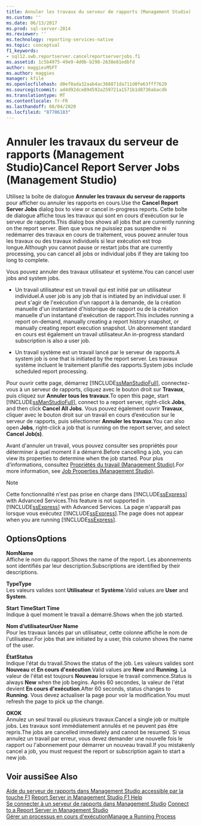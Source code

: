 ```yaml
---
title: Annuler les travaux du serveur de rapports (Management Studio) | Microsoft Docs
ms.custom: ''
ms.date: 06/13/2017
ms.prod: sql-server-2014
ms.reviewer: ''
ms.technology: reporting-services-native
ms.topic: conceptual
f1_keywords:
- sql12.swb.reportserver.cancelreportserverjobs.f1
ms.assetid: 1c5b4975-49e9-4d0b-b298-2638e81edbfd
author: maggiesMSFT
ms.author: maggies
manager: kfile
ms.openlocfilehash: d0ef8ada32aab4ac368871da711d0fe63fff7620
ms.sourcegitcommit: ad4d92dce894592a259721a1571b1d8736abacdb
ms.translationtype: MT
ms.contentlocale: fr-FR
ms.lasthandoff: 08/04/2020
ms.locfileid: "87706183"
---
```

# <a name="cancel-report-server-jobs-management-studio"></a><span data-ttu-id="8b9fe-102">Annuler les travaux du serveur de rapports (Management Studio)</span><span class="sxs-lookup"><span data-stu-id="8b9fe-102">Cancel Report Server Jobs (Management Studio)</span></span>
  <span data-ttu-id="8b9fe-103">Utilisez la boîte de dialogue **Annuler les travaux du serveur de rapports** pour afficher ou annuler les rapports en cours.</span><span class="sxs-lookup"><span data-stu-id="8b9fe-103">Use the **Cancel Report Server Jobs** dialog box to view or cancel in-progress reports.</span></span> <span data-ttu-id="8b9fe-104">Cette boîte de dialogue affiche tous les travaux qui sont en cours d'exécution sur le serveur de rapports.</span><span class="sxs-lookup"><span data-stu-id="8b9fe-104">This dialog box shows all jobs that are currently running on the report server.</span></span> <span data-ttu-id="8b9fe-105">Bien que vous ne puissiez pas suspendre ni redémarrer des travaux en cours de traitement, vous pouvez annuler tous les travaux ou des travaux individuels si leur exécution est trop longue.</span><span class="sxs-lookup"><span data-stu-id="8b9fe-105">Although you cannot pause or restart jobs that are currently processing, you can cancel all jobs or individual jobs if they are taking too long to complete.</span></span>  
  
 <span data-ttu-id="8b9fe-106">Vous pouvez annuler des travaux utilisateur et système.</span><span class="sxs-lookup"><span data-stu-id="8b9fe-106">You can cancel user jobs and system jobs.</span></span>  
  
-   <span data-ttu-id="8b9fe-107">Un travail utilisateur est un travail qui est initié par un utilisateur individuel.</span><span class="sxs-lookup"><span data-stu-id="8b9fe-107">A user job is any job that is initiated by an individual user.</span></span> <span data-ttu-id="8b9fe-108">Il peut s'agir de l'exécution d'un rapport à la demande, de la création manuelle d'un instantané d'historique de rapport ou de la création manuelle d'un instantané d'exécution de rapport.</span><span class="sxs-lookup"><span data-stu-id="8b9fe-108">This includes running a report on-demand, manually creating a report history snapshot, or manually creating report execution snapshot.</span></span> <span data-ttu-id="8b9fe-109">Un abonnement standard en cours est également un travail utilisateur.</span><span class="sxs-lookup"><span data-stu-id="8b9fe-109">An in-progress standard subscription is also a user job.</span></span>  
  
-   <span data-ttu-id="8b9fe-110">Un travail système est un travail lancé par le serveur de rapports.</span><span class="sxs-lookup"><span data-stu-id="8b9fe-110">A system job is one that is initiated by the report server.</span></span> <span data-ttu-id="8b9fe-111">Les travaux système incluent le traitement planifié des rapports.</span><span class="sxs-lookup"><span data-stu-id="8b9fe-111">System jobs include scheduled report processing.</span></span>  
  
 <span data-ttu-id="8b9fe-112">Pour ouvrir cette page, démarrez [!INCLUDE[ssManStudioFull](../../includes/ssmanstudiofull-md.md)], connectez-vous à un serveur de rapports, cliquez avec le bouton droit sur **Travaux**, puis cliquez sur **Annuler tous les travaux**.</span><span class="sxs-lookup"><span data-stu-id="8b9fe-112">To open this page, start [!INCLUDE[ssManStudioFull](../../includes/ssmanstudiofull-md.md)], connect to a report server, right-click **Jobs**, and then click **Cancel All Jobs**.</span></span> <span data-ttu-id="8b9fe-113">Vous pouvez également ouvrir **Travaux**, cliquer avec le bouton droit sur un travail en cours d’exécution sur le serveur de rapports, puis sélectionner **Annuler les travaux**.</span><span class="sxs-lookup"><span data-stu-id="8b9fe-113">You can also open **Jobs**, right-click a job that is running on the report server, and select **Cancel Job(s)**.</span></span>  
  
 <span data-ttu-id="8b9fe-114">Avant d'annuler un travail, vous pouvez consulter ses propriétés pour déterminer à quel moment il a démarré.</span><span class="sxs-lookup"><span data-stu-id="8b9fe-114">Before cancelling a job, you can view its properties to determine when the job started.</span></span> <span data-ttu-id="8b9fe-115">Pour plus d’informations, consultez [Propriétés du travail &#40;Management Studio&#41;](job-properties-management-studio.md).</span><span class="sxs-lookup"><span data-stu-id="8b9fe-115">For more information, see [Job Properties &#40;Management Studio&#41;](job-properties-management-studio.md).</span></span>  
  
> [!NOTE]  
>  <span data-ttu-id="8b9fe-116">Cette fonctionnalité n'est pas prise en charge dans [!INCLUDE[ssExpress](../../includes/ssexpress-md.md)] with Advanced Services.</span><span class="sxs-lookup"><span data-stu-id="8b9fe-116">This feature is not supported in [!INCLUDE[ssExpress](../../includes/ssexpress-md.md)] with Advanced Services.</span></span> <span data-ttu-id="8b9fe-117">La page n'apparaît pas lorsque vous exécutez [!INCLUDE[ssExpress](../../includes/ssexpress-md.md)].</span><span class="sxs-lookup"><span data-stu-id="8b9fe-117">The page does not appear when you are running [!INCLUDE[ssExpress](../../includes/ssexpress-md.md)].</span></span>  
  
## <a name="options"></a><span data-ttu-id="8b9fe-118">Options</span><span class="sxs-lookup"><span data-stu-id="8b9fe-118">Options</span></span>  
 <span data-ttu-id="8b9fe-119">**Nom**</span><span class="sxs-lookup"><span data-stu-id="8b9fe-119">**Name**</span></span>  
 <span data-ttu-id="8b9fe-120">Affiche le nom du rapport.</span><span class="sxs-lookup"><span data-stu-id="8b9fe-120">Shows the name of the report.</span></span> <span data-ttu-id="8b9fe-121">Les abonnements sont identifiés par leur description.</span><span class="sxs-lookup"><span data-stu-id="8b9fe-121">Subscriptions are identified by their descriptions.</span></span>  
  
 <span data-ttu-id="8b9fe-122">**Type**</span><span class="sxs-lookup"><span data-stu-id="8b9fe-122">**Type**</span></span>  
 <span data-ttu-id="8b9fe-123">Les valeurs valides sont **Utilisateur** et **Système**.</span><span class="sxs-lookup"><span data-stu-id="8b9fe-123">Valid values are **User** and **System**.</span></span>  
  
 <span data-ttu-id="8b9fe-124">**Start Time**</span><span class="sxs-lookup"><span data-stu-id="8b9fe-124">**Start Time**</span></span>  
 <span data-ttu-id="8b9fe-125">Indique à quel moment le travail a démarré.</span><span class="sxs-lookup"><span data-stu-id="8b9fe-125">Shows when the job started.</span></span>  
  
 <span data-ttu-id="8b9fe-126">**Nom d’utilisateur**</span><span class="sxs-lookup"><span data-stu-id="8b9fe-126">**User Name**</span></span>  
 <span data-ttu-id="8b9fe-127">Pour les travaux lancés par un utilisateur, cette colonne affiche le nom de l'utilisateur.</span><span class="sxs-lookup"><span data-stu-id="8b9fe-127">For jobs that are initiated by a user, this column shows the name of the user.</span></span>  
  
 <span data-ttu-id="8b9fe-128">**État**</span><span class="sxs-lookup"><span data-stu-id="8b9fe-128">**Status**</span></span>  
 <span data-ttu-id="8b9fe-129">Indique l'état du travail.</span><span class="sxs-lookup"><span data-stu-id="8b9fe-129">Shows the status of the job.</span></span> <span data-ttu-id="8b9fe-130">Les valeurs valides sont **Nouveau** et **En cours d'exécution**.</span><span class="sxs-lookup"><span data-stu-id="8b9fe-130">Valid values are **New** and **Running**.</span></span> <span data-ttu-id="8b9fe-131">La valeur de l'état est toujours **Nouveau** lorsque le travail commence.</span><span class="sxs-lookup"><span data-stu-id="8b9fe-131">Status is always **New** when the job begins.</span></span> <span data-ttu-id="8b9fe-132">Après 60 secondes, la valeur de l'état devient **En cours d'exécution**.</span><span class="sxs-lookup"><span data-stu-id="8b9fe-132">After 60 seconds, status changes to **Running**.</span></span> <span data-ttu-id="8b9fe-133">Vous devez actualiser la page pour voir la modification.</span><span class="sxs-lookup"><span data-stu-id="8b9fe-133">You must refresh the page to pick up the change.</span></span>  
  
 <span data-ttu-id="8b9fe-134">**OK**</span><span class="sxs-lookup"><span data-stu-id="8b9fe-134">**OK**</span></span>  
 <span data-ttu-id="8b9fe-135">Annulez un seul travail ou plusieurs travaux.</span><span class="sxs-lookup"><span data-stu-id="8b9fe-135">Cancel a single job or multiple jobs.</span></span> <span data-ttu-id="8b9fe-136">Les travaux sont immédiatement annulés et ne peuvent pas être repris.</span><span class="sxs-lookup"><span data-stu-id="8b9fe-136">The jobs are cancelled immediately and cannot be resumed.</span></span> <span data-ttu-id="8b9fe-137">Si vous annulez un travail par erreur, vous devez demander une nouvelle fois le rapport ou l'abonnement pour démarrer un nouveau travail.</span><span class="sxs-lookup"><span data-stu-id="8b9fe-137">If you mistakenly cancel a job, you must request the report or subscription again to start a new job.</span></span>  
  
## <a name="see-also"></a><span data-ttu-id="8b9fe-138">Voir aussi</span><span class="sxs-lookup"><span data-stu-id="8b9fe-138">See Also</span></span>  
 <span data-ttu-id="8b9fe-139">[Aide du serveur de rapports dans Management Studio accessible par la touche F1](report-server-in-management-studio-f1-help.md) </span><span class="sxs-lookup"><span data-stu-id="8b9fe-139">[Report Server in Management Studio F1 Help](report-server-in-management-studio-f1-help.md) </span></span>  
 <span data-ttu-id="8b9fe-140">[Se connecter à un serveur de rapports dans Management Studio](connect-to-a-report-server-in-management-studio.md) </span><span class="sxs-lookup"><span data-stu-id="8b9fe-140">[Connect to a Report Server in Management Studio](connect-to-a-report-server-in-management-studio.md) </span></span>  
 [<span data-ttu-id="8b9fe-141">Gérer un processus en cours d'exécution</span><span class="sxs-lookup"><span data-stu-id="8b9fe-141">Manage a Running Process</span></span>](../subscriptions/manage-a-running-process.md)  
  
  
